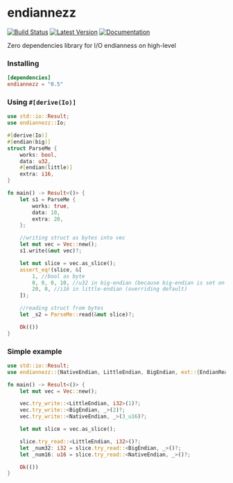 endiannezz
==========
[![Build Status](https://travis-ci.org/Frago9876543210/endiannezz.svg?branch=master)](https://travis-ci.org/Frago9876543210/endiannezz)
[![Latest Version](https://img.shields.io/crates/v/endiannezz.svg)](https://crates.io/crates/endiannezz)
[![Documentation](https://docs.rs/endiannezz/badge.svg)](https://docs.rs/endiannezz/)

Zero dependencies library for I/O endianness on high-level

### Installing
```toml
[dependencies]
endiannezz = "0.5"
```
### Using `#[derive(Io)]`
```rust
use std::io::Result;
use endiannezz::Io;

#[derive(Io)]
#[endian(big)]
struct ParseMe {
    works: bool,
    data: u32,
    #[endian(little)]
    extra: i16,
}

fn main() -> Result<()> {
    let s1 = ParseMe {
        works: true,
        data: 10,
        extra: 20,
    };

    //writing struct as bytes into vec
    let mut vec = Vec::new();
    s1.write(&mut vec)?;

    let mut slice = vec.as_slice();
    assert_eq!(slice, &[
        1, //bool as byte
        0, 0, 0, 10, //u32 in big-endian (because big-endian is set on top place struct as default)
        20, 0, //i16 in little-endian (overriding default)
    ]);

    //reading struct from bytes
    let _s2 = ParseMe::read(&mut slice)?;

    Ok(())
}
```

### Simple example
```rust
use std::io::Result;
use endiannezz::{NativeEndian, LittleEndian, BigEndian, ext::{EndianReader, EndianWriter}};

fn main() -> Result<()> {
    let mut vec = Vec::new();

    vec.try_write::<LittleEndian, i32>(1)?;
    vec.try_write::<BigEndian, _>(2)?;
    vec.try_write::<NativeEndian, _>(3_u16)?;

    let mut slice = vec.as_slice();

    slice.try_read::<LittleEndian, i32>()?;
    let _num32: i32 = slice.try_read::<BigEndian, _>()?;
    let _num16: u16 = slice.try_read::<NativeEndian, _>()?;

    Ok(())
}
```
